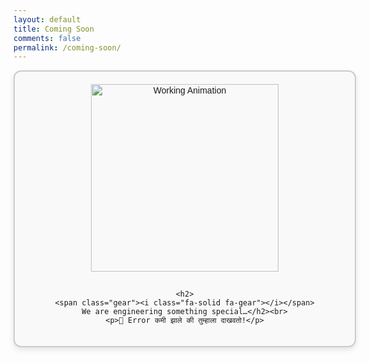 ```yaml
---
layout: default
title: Coming Soon
comments: false
permalink: /coming-soon/
---
```


 <style>
    .coming-soon {
      width: 100%;
      max-width: 600px;
      margin: 50px auto;
      padding: 20px;
      text-align: center;
      border: 2px solid #ccc;
      border-radius: 12px;
      background: #f9f9f9;
      box-shadow: 0px 4px 10px rgba(0,0,0,0.1);
      font-family: Arial, sans-serif;
      margin-top: 0px;
    }
    .coming-soon img {
      /* width: 80px; */
      height: 300px;
      margin-bottom: 15px;
    }
    .coming-soon h2 {
      font-size: 25px;
      color: #333;
      font-weight: bold;
    }

    .gear {
  display: inline-block;
  animation: spin 3s linear infinite;
}

@keyframes spin {
  0%   { transform: rotate(0deg); }
  100% { transform: rotate(360deg); }
}
  </style>


  <div class="coming-soon">
    <img src="https://i.gifer.com/XOsX.gif" alt="Working Animation">

    <h2>
    <span class="gear"><i class="fa-solid fa-gear"></i></span>
    We are engineering something special…</h2><br>
    <p>🚧 Error कमी झाले की तुम्हाला दाखवतो!</p>
  </div>